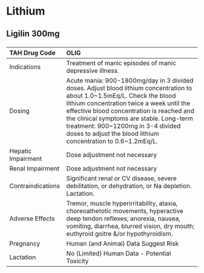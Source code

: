 # Lithium

## Ligilin 300mg

##### 

| TAH Drug Code      | OLIG                                                                                                                                                                                                                                                                                                                                                                  |
|:-------------------|:----------------------------------------------------------------------------------------------------------------------------------------------------------------------------------------------------------------------------------------------------------------------------------------------------------------------------------------------------------------------|
| Indications        | Treatment of manic episodes of manic depressive illness.                                                                                                                                                                                                                                                                                                              |
| Dosing             | Acute mania: 900-1800mg/day in 3 divided doses. Adjust blood lithium concentration to about 1.0~1.5mEq/L. Check the blood lithium concentration twice a week until the effective blood concentration is reached and the clinical symptoms are stable. Long-term treatment: 900~1200mg in 3-4 divided doses to adjust the blood lithium concentration to 0.6~1.2mEq/L. |
| Hepatic Impairment | Dose adjustment not necessary                                                                                                                                                                                                                                                                                                                                         |
| Renal Impairment   | Dose adjustment not necessary                                                                                                                                                                                                                                                                                                                                         |
| Contraindications  | Significant renal or CV disease, severe debilitation, or dehydration, or Na depletion. Lactation.                                                                                                                                                                                                                                                                     |
| Adverse Effects    | Tremor, muscle hyperirritability, ataxia, choreoathetotic movements, hyperactive deep tendon reflexes; anorexia, nausea, vomiting, diarrhea, blurred vision, dry mouth; euthyroid goitre &/or hypothyroidism.                                                                                                                                                         |
| Pregnancy          | Human (and Animal) Data Suggest Risk                                                                                                                                                                                                                                                                                                                                  |
| Lactation          | No (Limited) Human Data - Potential Toxicity                                                                                                                                                                                                                                                                                                                          |

